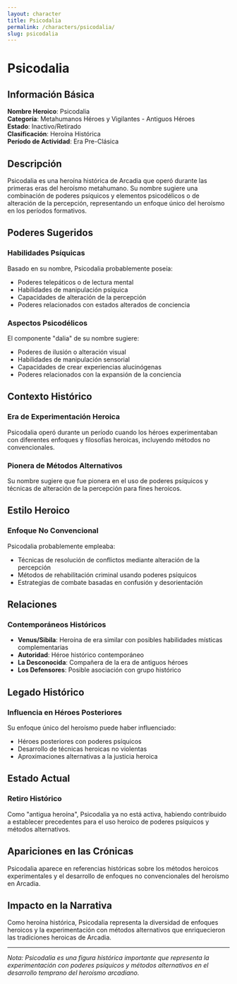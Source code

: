 ```yaml
---
layout: character
title: Psicodalia
permalink: /characters/psicodalia/
slug: psicodalia
---
```


# Psicodalia

## Información Básica

**Nombre Heroico**: Psicodalia  
**Categoría**: Metahumanos Héroes y Vigilantes - Antiguos Héroes  
**Estado**: Inactivo/Retirado  
**Clasificación**: Heroína Histórica  
**Período de Actividad**: Era Pre-Clásica

## Descripción

Psicodalia es una heroína histórica de Arcadia que operó durante las primeras eras del heroísmo metahumano. Su nombre sugiere una combinación de poderes psíquicos y elementos psicodélicos o de alteración de la percepción, representando un enfoque único del heroísmo en los períodos formativos.

## Poderes Sugeridos

### Habilidades Psíquicas
Basado en su nombre, Psicodalia probablemente poseía:
- Poderes telepáticos o de lectura mental
- Habilidades de manipulación psíquica
- Capacidades de alteración de la percepción
- Poderes relacionados con estados alterados de conciencia

### Aspectos Psicodélicos
El componente "dalia" de su nombre sugiere:
- Poderes de ilusión o alteración visual
- Habilidades de manipulación sensorial
- Capacidades de crear experiencias alucinógenas
- Poderes relacionados con la expansión de la conciencia

## Contexto Histórico

### Era de Experimentación Heroica
Psicodalia operó durante un período cuando los héroes experimentaban con diferentes enfoques y filosofías heroicas, incluyendo métodos no convencionales.

### Pionera de Métodos Alternativos
Su nombre sugiere que fue pionera en el uso de poderes psíquicos y técnicas de alteración de la percepción para fines heroicos.

## Estilo Heroico

### Enfoque No Convencional
Psicodalia probablemente empleaba:
- Técnicas de resolución de conflictos mediante alteración de la percepción
- Métodos de rehabilitación criminal usando poderes psíquicos
- Estrategias de combate basadas en confusión y desorientación

## Relaciones

### Contemporáneos Históricos
- **Venus/Sibila**: Heroína de era similar con posibles habilidades místicas complementarias
- **Autoridad**: Héroe histórico contemporáneo
- **La Desconocida**: Compañera de la era de antiguos héroes
- **Los Defensores**: Posible asociación con grupo histórico

## Legado Histórico

### Influencia en Héroes Posteriores
Su enfoque único del heroísmo puede haber influenciado:
- Héroes posteriores con poderes psíquicos
- Desarrollo de técnicas heroicas no violentas
- Aproximaciones alternativas a la justicia heroica

## Estado Actual

### Retiro Histórico
Como "antigua heroína", Psicodalia ya no está activa, habiendo contribuido a establecer precedentes para el uso heroico de poderes psíquicos y métodos alternativos.

## Apariciones en las Crónicas

Psicodalia aparece en referencias históricas sobre los métodos heroicos experimentales y el desarrollo de enfoques no convencionales del heroísmo en Arcadia.

## Impacto en la Narrativa

Como heroína histórica, Psicodalia representa la diversidad de enfoques heroicos y la experimentación con métodos alternativos que enriquecieron las tradiciones heroicas de Arcadia.

---

*Nota: Psicodalia es una figura histórica importante que representa la experimentación con poderes psíquicos y métodos alternativos en el desarrollo temprano del heroísmo arcadiano.*
